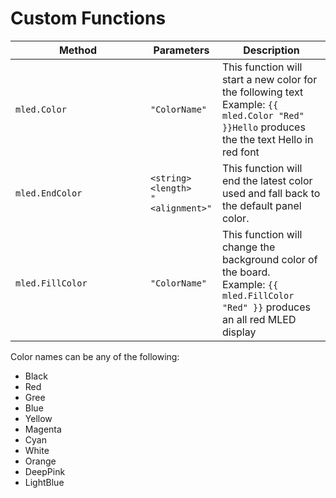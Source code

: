 # Custom Functions



<table><thead><tr><th width="200">Method</th><th>Parameters</th><th>Description</th></tr></thead><tbody><tr><td><code>mled.Color</code></td><td><code>"ColorName"</code></td><td>This function will start a new color for the following text<br>Example: <code>{{ mled.Color "Red" }}Hello</code> produces the the text Hello in red font</td></tr><tr><td><code>mled.EndColor</code></td><td><code>&#x3C;string></code><br><code>&#x3C;length></code><br><code>"&#x3C;alignment>"</code></td><td>This function will end the latest color used and fall back to the default panel color.</td></tr><tr><td><code>mled.FillColor</code></td><td><code>"ColorName"</code></td><td>This function will change the background color of the board.<br>Example: <code>{{ mled.FillColor "Red" }}</code> produces an all red MLED display</td></tr></tbody></table>

Color names can be any of the following:

* Black
* Red
* Gree
* Blue
* Yellow
* Magenta
* Cyan
* White
* Orange
* DeepPink
* LightBlue
